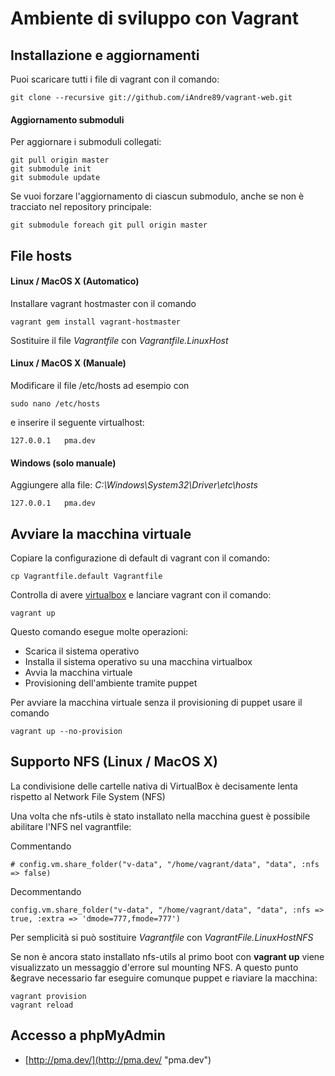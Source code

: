 # Ambiente di sviluppo con Vagrant #

## Installazione e aggiornamenti ##

Puoi scaricare tutti i file di vagrant con il comando:

	git clone --recursive git://github.com/iAndre89/vagrant-web.git

#### Aggiornamento submoduli ####
Per aggiornare i submoduli collegati:

	git pull origin master
	git submodule init
	git submodule update

Se vuoi forzare l'aggiornamento di ciascun submodulo, anche se non è tracciato nel repository principale:

	git submodule foreach git pull origin master
        
## File hosts ##

#### Linux / MacOS X (Automatico) #### 
Installare vagrant hostmaster con il comando

	vagrant gem install vagrant-hostmaster

Sostituire il file *Vagrantfile* con *Vagrantfile.LinuxHost*

#### Linux / MacOS X (Manuale) ####
Modificare il file /etc/hosts ad esempio con 

	sudo nano /etc/hosts 

e inserire il seguente virtualhost:

	127.0.0.1	pma.dev

#### Windows (solo manuale) ####
Aggiungere alla file: *C:\Windows\System32\Driver\etc\hosts*

	127.0.0.1	pma.dev

## Avviare la macchina virtuale ##
Copiare la configurazione di default di vagrant con il comando:

	cp Vagrantfile.default Vagrantfile

Controlla di avere [virtualbox](http://download.virtualbox.org/virtualbox/4.2.4/ "Virtualbox 4.2.4") e lanciare vagrant con il comando:

	vagrant up
		
Questo comando esegue molte operazioni:

* Scarica il sistema operativo
* Installa il sistema operativo su una macchina virtualbox
* Avvia la macchina virtuale
* Provisioning dell'ambiente tramite puppet

Per avviare la macchina virtuale senza il provisioning di puppet usare il comando

	vagrant up --no-provision

## Supporto NFS (Linux / MacOS X) ##
La condivisione delle cartelle nativa di VirtualBox è decisamente lenta rispetto al Network File System (NFS)

Una volta che nfs-utils è stato installato nella macchina guest è possibile abilitare l'NFS nel vagrantfile:

Commentando 

	# config.vm.share_folder("v-data", "/home/vagrant/data", "data", :nfs => false)

Decommentando

	config.vm.share_folder("v-data", "/home/vagrant/data", "data", :nfs => true, :extra => 'dmode=777,fmode=777')
	
Per semplicit&agrave; si pu&ograve; sostituire *Vagrantfile* con *VagrantFile.LinuxHostNFS*

Se non &egrave; ancora stato installato nfs-utils al primo boot con **vagrant up** viene visualizzato un messaggio d'errore sul mounting NFS. A questo punto &egrave necessario far eseguire comunque puppet e riaviare la macchina:

	vagrant provision
	vagrant reload


## Accesso a phpMyAdmin ##
* [http://pma.dev/](http://pma.dev/ "pma.dev")
